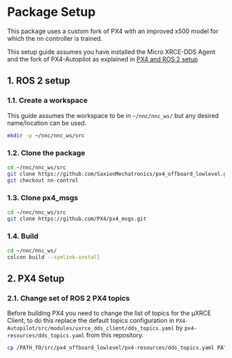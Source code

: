 # Package Setup
This package uses a custom fork of PX4 with an improved x500 model for which the nn controller is trained.

This setup guide assumes you have installed the Micro XRCE-DDS Agent and the fork of PX4-Autopilot as explained in [PX4 and ROS 2 setup](ros_px4_setup.md)

## 1. ROS 2 setup

### 1.1. Create a workspace
This guide assumes the workspace to be in ``~/nnc/nnc_ws/`` but any desired name/location can be used.
```bash
mkdir -p ~/nnc/nnc_ws/src
```

### 1.2. Clone the package
```bash
cd ~/nnc/nnc_ws/src
git clone https://github.com/SaxionMechatronics/px4_offboard_lowlevel.git
git checkout nn-control
```

### 1.3. Clone px4_msgs
```bash
cd ~/nnc/nnc_ws/src
git clone https://github.com/PX4/px4_msgs.git
```

### 1.4. Build
```bash
cd ~/nnc/nnc_ws/
colcon build --symlink-install
```

## 2. PX4 Setup

### 2.1. Change set of ROS 2 PX4 topics
Before building PX4 you need to change the list of topics for the μXRCE Client, to do this replace the default topics configuration in ```PX4-Autopilot/src/modules/uxrce_dds_client/dds_topics.yaml``` by ```px4-resources/dds_topics.yaml``` from this repository.

```bash
cp /PATH_TO/src/px4_offboard_lowlevel/px4-resources/dds_topics.yaml PATH_TO/PX4-Autopilot/src/modules/uxrce_dds_client/
```
